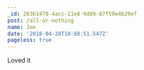 ```yaml
---
_id: 263b1470-4acc-11e8-9d89-87f59e4b29ef
post: /all-or-nothing
name: Jon
date: '2018-04-28T10:08:51.547Z'
pageless: true
---
```

Loved it
